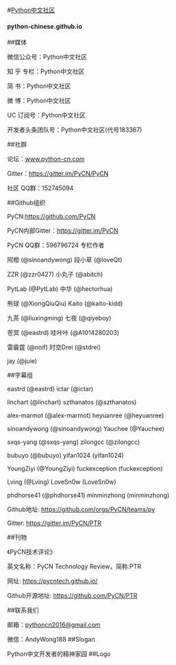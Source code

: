 #[Python中文社区](https://python-chinese.github.io/)
#### python-chinese.github.io

##媒体

微信公众号：Python中文社区

知 乎 专栏：Python中文社区

简          书：Python中文社区

微          博：Python中文社区

UC 订阅号：Python中文社区

开发者头条团队号：Python中文社区(代号183367)

##社群

论坛：www.python-cn.com

Gitter：https://gitter.im/PyCN/PyCN

社区 QQ群：152745094

##Github组织

PyCN:https://github.com/PyCN

PyCN内部Gitter：https://gitter.im/PyCN

PyCN QQ群：596796724
专栏作者

阿橙 (@sinoandywong)    段小草 (@loveQt)

ZZR (@zzr0427)         小丸子 (@abitch)

PytLab (@PytLab)      中华 (@hectorhua)

熊球 (@XiongQiuQiu) Kaito (@kaito-kidd)

九茶 (@liuxingming)   七夜 (@qiyeboy)

苍冥 (@eastrd)  哇咔咔 (@A1014280203)

雷霰霆 (@noif)  时空Drei (@stdrei)

jay (@juie)

##字幕组

eastrd (@eastrd)    ictar (@ictar)

linchart (@linchart)         szthanatos (@szthanatos)

alex-marmot (@alex-marmot)      heyuanree (@heyuanree)

sinoandywong (@sinoandywong) Yauchee (@Yauchee)

sxqs-yang (@sxqs-yang)   zilongcc (@zilongcc)

bubuyo (@bubuyo)  yifan1024 (yifan1024)

YoungZiyi (@YoungZiyi)  fuckexception (fuckexception)

Lving (@Lving)  LoveSn0w (LoveSn0w)

phdhorse41 (@phdhorse41)  minminzhong (minminzhong)

  Github地址: https://github.com/orgs/PyCN/teams/py

  Gitter: https://gitter.im/PyCN/PTR

##刊物

《PyCN技术评论》

  英文名称：PyCN Technology Review，简称:PTR

  网址: https://pycntech.github.io/

  Github开源地址: https://github.com/PyCN/PTR

##联系我们

邮箱：pythoncn2016@gmail.com

微信：AndyWong188
##Slogan

Python中文开发者的精神家园
##Logo

